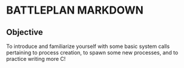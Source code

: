 # BATTLEPLAN MARKDOWN

## Objective
To introduce and familiarize yourself with some basic system calls pertaining to process
creation, to spawn some new processes, and to practice writing more C!

